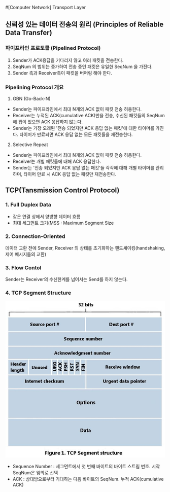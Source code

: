 #[Computer Network] Transport Layer

## 신뢰성 있는 데이터 전송의 원리 (Principles of Reliable Data Transfer)

### 파이프라인 프로토콜 (Pipelined Protocol)
1. Sender가 ACK응답을 기다리지 않고 여러 패킷을 전송한다.
2. SeqNum 의 범위는 증가하여 전송 중인 패킷은 유일한 SeqNum 을 가진다. 
3. Sender 측과 Receiver측이 패킷을 버퍼링 해야 한다. 

### Pipelining Protocol 개요
1. GBN (Go-Back-N) 
- Sender는 파이프라인에서 최대 N개의 ACK 없이 패킷 전송 허용한다.
- Receiver는 누적된 ACK(cumulative ACK)만을 전송, 수신된 패킷들의 SeqNum에 갭이 있으면 ACK 응답하지 않는다.
- Sender는 가장 오래된 '전송 되었지만 ACK 응답 없는 패킷'에 대한 타이머를 가진다. 타이머가 만료되면 ACK 응답 없는 모든 패킷들을 재전송한다.

2. Selective Repeat
 - Sender는 파이프라인에서 최대 N개의 ACK 없이 패킷 전송 허용한다.
 - Receiver는 개별 패킷들에 대해 ACK 응답한다.
 - Sender는 '전송 되었지만 ACK 응답 없는 패킷'들 각각에 대해 개별 타이머를 관리하며, 타이머 만료 시 ACK 응답 없는 패킷만 재전송한다.

## TCP(Tansmission Control Protocol)
### 1. Full Duplex Data 
- 같은 연결 상에서 양방향 데이터 흐름
- 최대 세그먼트 크기(MSS : Maximum Segment Size

### 2. Connection-Oriented
데이터 교환 전에 Sender, Receiver 의 상태를 초기화하는 핸드셰이킹(handshaking, 제어 메시지들의 교환)

### 3. Flow Contol 
Sender는 Receiver의 수신한계를 넘어서는 Send를 하지 않는다.

### 4. TCP Segment Structure
![TCP_Segment_Structure](../images/TCP_segment_structure.jpg)
- Sequence Number : 세그먼트에서 첫 번째 바이트의 바이트 스트림 번호. 시작 SeqNum은 임의로 선택
- ACK : 상대방으로부터 기대하는 다음 바이트의 SeqNum. 누적 ACK(cumulative ACK)

